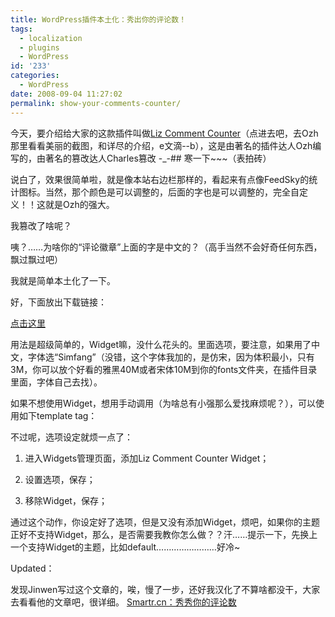 ```yaml
---
title: WordPress插件本土化：秀出你的评论数！
tags:
  - localization
  - plugins
  - WordPress
id: '233'
categories:
  - WordPress
date: 2008-09-04 11:27:02
permalink: show-your-comments-counter/
---
```


今天，要介绍给大家的这款插件叫做[Liz Comment Counter](http://planetozh.com/blog/my-projects/liz-strauss-comment-count-badge-widget-wordpress/)（点进去吧，去Ozh那里看看美丽的截图，和详尽的介绍，e文滴--b），这是由著名的插件达人Ozh编写的，由著名的篡改达人Charles篡改 -_-## 寒一下~~~（表拍砖）

说白了，效果很简单啦，就是像本站右边栏那样的，看起来有点像FeedSky的统计图标。当然，那个颜色是可以调整的，后面的字也是可以调整的，完全自定义！！这就是Ozh的强大。
<!-- more -->
我篡改了啥呢？

咦？……为啥你的“评论徽章”上面的字是中文的？（高手当然不会好奇任何东西，飘过飘过吧）

我就是简单本土化了一下。

好，下面放出下载链接：

[点击这里](http://www.mediafire.com/?cdgseh2onkn)

用法是超级简单的，Widget嘛，没什么花头的。里面选项，要注意，如果用了中文，字体选“Simfang”（没错，这个字体我加的，是仿宋，因为体积最小，只有3M，你可以放个好看的雅黑40M或者宋体10M到你的fonts文件夹，在插件目录里面，字体自己去找）。

如果不想使用Widget，想用手动调用（为啥总有小强那么爱找麻烦呢？），可以使用如下template tag：

<?php wp_ozh_lcc_badge();?>

不过呢，选项设定就烦一点了：

1. 进入Widgets管理页面，添加Liz Comment Counter Widget；

2. 设置选项，保存；

3. 移除Widget，保存；

通过这个动作，你设定好了选项，但是又没有添加Widget，烦吧，如果你的主题正好不支持Widget，那么，是否需要我教你怎么做？？汗……提示一下，先换上一个支持Widget的主题，比如default……………………好冷~

Updated：

发现Jinwen写过这个文章的，唉，慢了一步，还好我汉化了不算啥都没干，大家去看看他的文章吧，很详细。
[Smartr.cn：秀秀你的评论数](http://smartr.cn/wordpress/why-not-show-your-comment-numbers.html)